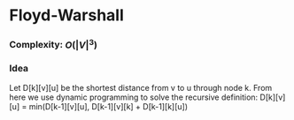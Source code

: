 # Floyd-Warshall

### Complexity: $O(|V|^3)$

### Idea

Let D[k][v][u] be the shortest distance from v to u through node k.
From here we use dynamic programming to solve the recursive definition:
	D[k][v][u] = min(D[k-1][v][u], D[k-1][v][k] + D[k-1][k][u])
